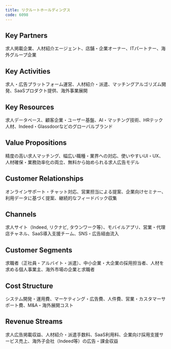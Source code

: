 ```yaml
---
title: リクルートホールディングス
code: 6098
---
```


## Key Partners
求人掲載企業、人材紹介エージェント、店舗・企業オーナー、ITパートナー、海外グループ企業

## Key Activities
求人・広告プラットフォーム運営、人材紹介・派遣、マッチングアルゴリズム開発、SaaSプロダクト提供、海外事業展開

## Key Resources
求人データベース、顧客企業・ユーザー基盤、AI・マッチング技術、HRテック人材、Indeed・Glassdoorなどのグローバルブランド

## Value Propositions
精度の高い求人マッチング、幅広い職種・業界への対応、使いやすいUI・UX、人材確保・業務効率化の両立、無料から始められる求人広告モデル

## Customer Relationships
オンラインサポート・チャット対応、営業担当による提案、企業向けセミナー、利用データに基づく提案、継続的なフィードバック収集

## Channels
求人サイト（Indeed, リクナビ, タウンワーク等）、モバイルアプリ、営業・代理店チャネル、SaaS導入支援チーム、SNS・広告経由流入

## Customer Segments
求職者（正社員・アルバイト・派遣）、中小企業・大企業の採用担当者、人材を求める個人事業主、海外市場の企業と求職者

## Cost Structure
システム開発・運用費、マーケティング・広告費、人件費、営業・カスタマーサポート費、M&A・海外展開コスト

## Revenue Streams
求人広告掲載収益、人材紹介・派遣手数料、SaaS利用料、企業向け採用支援サービス売上、海外子会社（Indeed等）の広告・課金収益
